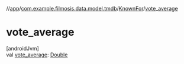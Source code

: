 //[app](../../../index.md)/[com.example.filmosis.data.model.tmdb](../index.md)/[KnownFor](index.md)/[vote_average](vote_average.md)

# vote_average

[androidJvm]\
val [vote_average](vote_average.md): [Double](https://kotlinlang.org/api/latest/jvm/stdlib/kotlin/-double/index.html)

